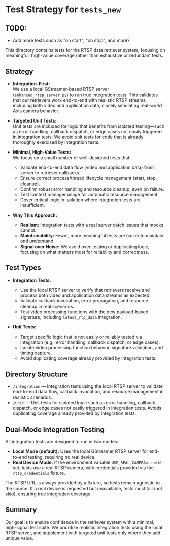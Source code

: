 # Test Strategy for `tests_new`

## TODO:
* Add more tests such as "on start", "on stop", and more?

This directory contains tests for the RTSP data retriever system, focusing on meaningful, high-value coverage rather than exhaustive or redundant tests.

## Strategy

- **Integration-First:**  
  We use a local GStreamer-based RTSP server (`enhanced_rtsp_server.py`) to run true integration tests. This validates that our retrievers work end-to-end with realistic RTSP streams, including both video and application data, closely simulating real-world Axis camera behavior.

- **Targeted Unit Tests:**  
  Unit tests are included for logic that benefits from isolated testing—such as error handling, callback dispatch, or edge cases not easily triggered in integration tests. We avoid unit tests for code that is already thoroughly exercised by integration tests.

- **Minimal, High-Value Tests:**  
  We focus on a small number of well-designed tests that:
  - Validate end-to-end data flow (video and application data) from server to retriever callbacks.
  - Ensure correct process/thread lifecycle management (start, stop, cleanup).
  - Confirm robust error handling and resource cleanup, even on failure.
  - Test context manager usage for automatic resource management.
  - Cover critical logic in isolation where integration tests are insufficient.

- **Why This Approach:**  
  - **Realism:** Integration tests with a real server catch issues that mocks cannot.
  - **Maintainability:** Fewer, more meaningful tests are easier to maintain and understand.
  - **Signal over Noise:** We avoid over-testing or duplicating logic, focusing on what matters most for reliability and correctness.

## Test Types

- **Integration Tests:**  
  - Use the local RTSP server to verify that retrievers receive and process both video and application data streams as expected.
  - Validate callback invocation, error propagation, and resource cleanup in real scenarios.
  - Test video processing functions with the new payload-based signature, including `latest_rtp_data` integration.

- **Unit Tests:**  
  - Target specific logic that is not easily or reliably tested via integration (e.g., error handling, callback dispatch, or edge cases).
  - Isolate video processing function behavior, signature validation, and timing capture.
  - Avoid duplicating coverage already provided by integration tests.

## Directory Structure

- `/integration` — Integration tests using the local RTSP server to validate end-to-end data flow, callback invocation, and resource management in realistic scenarios.
- `/unit` — Unit tests for isolated logic such as error handling, callback dispatch, or edge cases not easily triggered in integration tests. Avoids duplicating coverage already provided by integration tests.

## Dual-Mode Integration Testing

All integration tests are designed to run in two modes:

- **Local Mode (default):** Uses the local GStreamer RTSP server for end-to-end testing, requiring no real device.
- **Real Device Mode:** If the environment variable `USE_REAL_CAMERA=true` is set, tests use a real RTSP camera, with credentials provided via the `rtsp_credentials` fixture.

The RTSP URL is always provided by a fixture, so tests remain agnostic to the source. If a real device is requested but unavailable, tests must fail (not skip), ensuring true integration coverage.

## Summary

Our goal is to ensure confidence in the retriever system with a minimal, high-signal test suite. We prioritize realistic integration tests using the local RTSP server, and supplement with targeted unit tests only where they add unique value. 